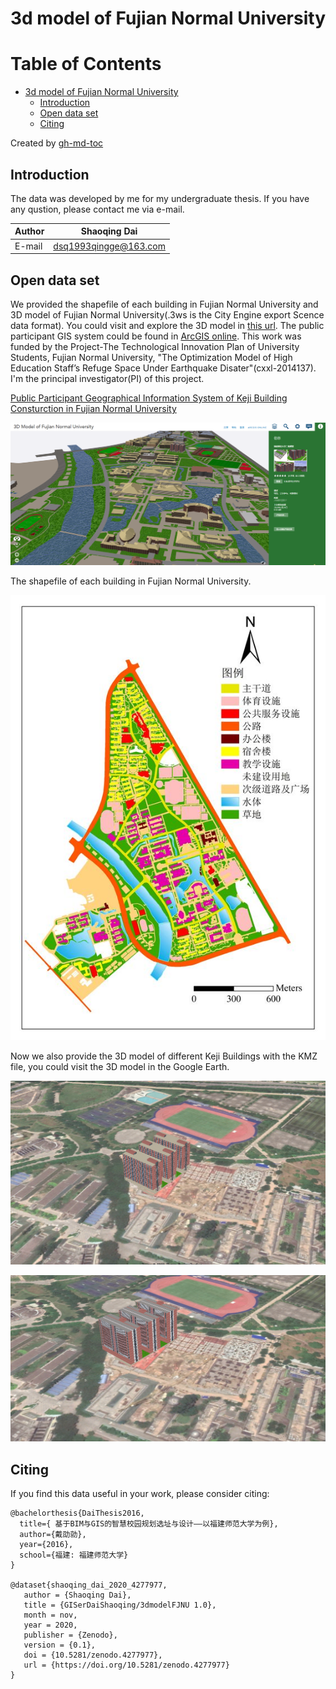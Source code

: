 # 3d model of Fujian Normal University

Table of Contents
=================

* [3d model of Fujian Normal University](#3d-model-of-fujian-normal-university)
  * [Introduction](#introduction)
  * [Open data set](#open-data-set)
  * [Citing](#citing)

Created by [gh-md-toc](https://github.com/ekalinin/github-markdown-toc.go)

## Introduction

The data was developed by me for my undergraduate thesis. If you have any qustion, please contact me via e-mail.

|Author|Shaoqing Dai|
|---|---|
|E-mail|dsq1993qingge@163.com|

## Open data set
We provided the shapefile of each building in Fujian Normal University and 3D model of Fujian Normal University(.3ws is the City Engine export Scence data format). You could visit and explore the 3D model in [this url](http://www.arcgis.com/apps/CEWebViewer/viewer.html?3dWebScene=763aa7b8bf7e4f0985eeb19c2fa34f7a). The public participant GIS system could be found in [ArcGIS online](http://www.arcgis.com/home/item.html?id=763aa7b8bf7e4f0985eeb19c2fa34f7a). This work was funded by the Project-The Technological Innovation Plan of University Students, Fujian Normal University, "The Optimization Model of High Education Staff’s Refuge Space Under Earthquake Disater"(cxxl-2014137). I'm the principal investigator(PI) of this project.

[Public Participant Geographical Information System of Keji Building Consturction in Fujian Normal University](http://www.arcgis.com/home/item.html?id=763aa7b8bf7e4f0985eeb19c2fa34f7a)

![](https://github.com/GISerDaiShaoqing/3dmodelFJNU/blob/master/PPGIS.png)

The shapefile of each building in Fujian Normal University.

![](https://github.com/GISerDaiShaoqing/3dmodelFJNU/blob/master/school.jpg)

Now we also provide the 3D model of different Keji Buildings with the KMZ file, you could visit the 3D model in the Google Earth. 

![](https://github.com/GISerDaiShaoqing/3dmodelFJNU/blob/master/k1.png)

![](https://github.com/GISerDaiShaoqing/3dmodelFJNU/blob/master/k2.png)

## Citing
If you find this data useful in your work, please consider citing:

```
@bachelorthesis{DaiThesis2016,
  title={ 基于BIM与GIS的智慧校园规划选址与设计——以福建师范大学为例},
  author={戴劭勍},
  year={2016},
  school={福建: 福建师范大学}
}

@dataset{shaoqing_dai_2020_4277977,
   author = {Shaoqing Dai},
   title = {GISerDaiShaoqing/3dmodelFJNU 1.0},
   month = nov,
   year = 2020,
   publisher = {Zenodo},
   version = {0.1},
   doi = {10.5281/zenodo.4277977},
   url = {https://doi.org/10.5281/zenodo.4277977}
}
```
